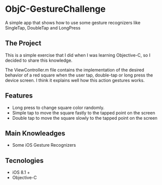 # ObjC-GestureChallenge
A simple app that shows how to use some gesture recognizers like SingleTap, DoubleTap and LongPress

## The Project
This is a simple exercise that I did when I was learning Objective-C, so I decided to share this knowledge.

The ViewController.m file contains the implementation of the desired behavior of a red square when the user tap, double-tap or long press the device screen. I think it explains well how this action gestures works. 

## Features

* Long press to change square color randomly.
* Simple tap to move the square fastly to the tapped point on the screen
* Double tap to move the square slowly to the tapped point on the screen

## Main Knowleadges
* Some iOS Gesture Recognizers

## Tecnologies

* iOS 8.1 +
* Objective-C
